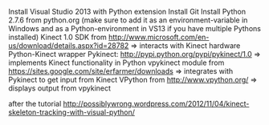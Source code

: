 Install Visual Studio 2013 with Python extension
Install Git
Install Python 2.7.6 from python.org (make sure to add it as an environment-variable in Windows and as a Python-environment in VS13 if you have multiple Pythons installed)
Kinect 1.0 SDK from http://www.microsoft.com/en-us/download/details.aspx?id=28782 => interacts with Kinect hardware
Python-Kinect wrapper Pykinect: http://pypi.python.org/pypi/pykinect/1.0 => implements Kinect functionality in Python
vpykinect module from https://sites.google.com/site/erfarmer/downloads => integrates with Pykinect to get input from Kinect
VPython from http://www.vpython.org/ => displays output from vpykinect

after the tutorial http://possiblywrong.wordpress.com/2012/11/04/kinect-skeleton-tracking-with-visual-python/